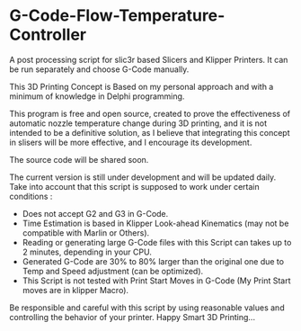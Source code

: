 # G-Code-Flow-Temperature-Controller
A post processing script for slic3r based Slicers and Klipper Printers. It can be run separately and choose G-Code manually.

This 3D Printing Concept is Based on my personal approach and with a minimum of knowledge in Delphi programming.

This program is free and open source, created to prove the effectiveness of automatic nozzle temperature change during 3D printing, and it is not intended to be a definitive solution, as I believe that integrating this concept in slisers will be more effective, and I encourage its development.

The source code will be shared soon.



The current version is still under development and will be updated daily.
Take into account that this script is supposed to work under certain conditions :
- Does not accept G2 and G3 in G-Code.
- Time Estimation is based in Klipper Look-ahead Kinematics (may not be compatible with Marlin or Others).
- Reading or generating large G-Code files with this Script can takes up to 2 minutes, depending in your CPU.
- Generated G-Code are 30% to 80% larger than the original one due to Temp and Speed adjustment (can be optimized).
- This Script is not tested with Print Start Moves in G-Code (My Print Start moves are in klipper Macro).


Be responsible and careful with this script by using reasonable values ​​and controlling the behavior of your printer.
Happy Smart 3D Printing...
